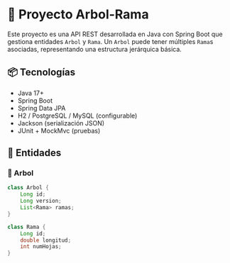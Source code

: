 # 🌳 Proyecto Arbol-Rama

Este proyecto es una API REST desarrollada en Java con Spring Boot que gestiona entidades `Arbol` y `Rama`. Un `Arbol` puede tener múltiples `Rama`s asociadas, representando una estructura jerárquica básica.

## 📦 Tecnologías

- Java 17+
- Spring Boot
- Spring Data JPA
- H2 / PostgreSQL / MySQL (configurable)
- Jackson (serialización JSON)
- JUnit + MockMvc (pruebas)

## 🧩 Entidades

### 🌲 Arbol

```java
class Arbol {
    Long id;
    Long version;
    List<Rama> ramas;
}

class Rama {
    Long id;
    double longitud;
    int numHojas;
}
